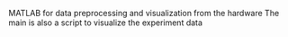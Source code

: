 MATLAB for data preprocessing and visualization from the hardware
The main is also a script to visualize the experiment data
